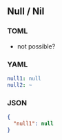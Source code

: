 
## Null / Nil


### TOML

- not possible?



### YAML

``` yaml
null1: null
null2: ~
```

### JSON

``` json
{
  "null1": null
}
```

